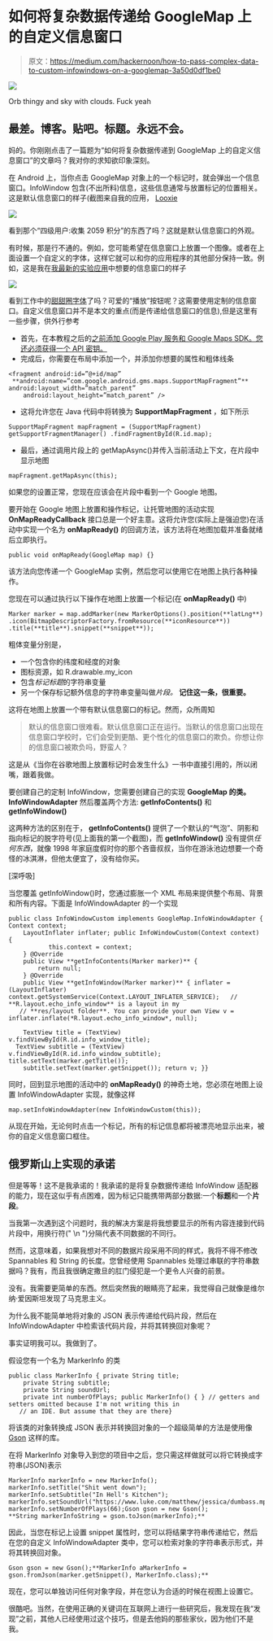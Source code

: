 # 如何将复杂数据传递给 GoogleMap 上的自定义信息窗口

> 原文：<https://medium.com/hackernoon/how-to-pass-complex-data-to-custom-infowindows-on-a-googlemap-3a50d0df1be0>

![](img/7e46f7933c5c7c04e81765a35f2ecaef.png)

Orb thingy and sky with clouds. Fuck yeah

## 最差。博客。贴吧。标题。永远不会。

妈的。你刚刚点击了一篇题为“如何将复杂数据传递到 GoogleMap 上的自定义信息窗口”的文章吗？我对你的求知欲印象深刻。

在 Android 上，当你点击 GoogleMap 对象上的一个标记时，就会弹出一个信息窗口。InfoWindow 包含(不出所料)信息，这些信息通常与放置标记的位置相关。这是默认信息窗口的样子(截图来自我的应用， [Looxie](https://play.google.com/store/apps/details?id=com.saladdressing.looksie)

![](img/607e252d705f6ca082930ad85cb55ef7.png)

看到那个“四级用户:收集 2059 积分”的东西了吗？这就是默认信息窗口的外观。

有时候，那是行不通的。例如，您可能希望在信息窗口上放置一个图像。或者在上面设置一个自定义的字体，这样它就可以和你的应用程序的其他部分保持一致。例如，这是我在[我最新的实验应用](https://play.google.com/store/apps/details?id=com.codehousefive.disembody)中想要的信息窗口的样子

![](img/715dee33b6a0b59c6c846767f9b02bd9.png)

看到工作中的[甜甜圈字体](http://atipofoundry.com/fonts/bariol)了吗？可爱的“播放”按钮呢？这需要使用定制的信息窗口。自定义信息窗口并不是本文的重点(而是传递给信息窗口的信息),但是这里有一些步骤，供外行参考

*   首先，在本教程之后的[之前添加 Google Play 服务和 Google Maps SDK。您还必须获得一个 API 密钥。](https://developers.google.com/maps/documentation/android-api/start)
*   完成后，你需要在布局中添加一个<fragment>，并添加你想要的属性和粗体线条</fragment>

```
<fragment android:id=”@+id/map”    
 **android:name=”com.google.android.gms.maps.SupportMapFragment”**    android:layout_width=”match_parent” 
    android:layout_height=”match_parent” />
```

*   这将允许您在 Java 代码中将<fragment>转换为 **SupportMapFragment** ，如下所示</fragment>

```
SupportMapFragment mapFragment = (SupportMapFragment) getSupportFragmentManager() .findFragmentById(R.id.map);
```

*   最后，通过调用片段上的 getMapAsync()并传入当前活动上下文，在片段中显示地图

```
mapFragment.getMapAsync(this);
```

如果您的设置正常，您现在应该会在片段中看到一个 Google 地图。

要开始在 Google 地图上放置和操作标记，让托管地图的活动实现 **OnMapReadyCallback** 接口总是一个好主意。这将允许您(实际上是强迫您)在活动中实现一个名为 **onMapReady()** 的回调方法，该方法将在地图加载并准备就绪后立即执行。

```
public void onMapReady(GoogleMap map) {}
```

该方法向您传递一个 GoogleMap 实例，然后您可以使用它在地图上执行各种操作。

您现在可以通过执行以下操作在地图上放置一个标记(在 **onMapReady()** 中)

```
Marker marker = map.addMarker(new MarkerOptions().position(**latLng**) .icon(BitmapDescriptorFactory.fromResource(**iconResource**)) .title(**title**).snippet(**snippet**));
```

粗体变量分别是，

*   一个包含你的纬度和经度的对象
*   图标资源，如 R.drawable.my_icon
*   包含*标记标题*的字符串变量
*   另一个保存标记额外信息的字符串变量叫做*片段。* **记住这一条，很重要。**

这将在地图上放置一个带有默认信息窗口的标记。然而，众所周知

> 默认的信息窗口很难看。默认信息窗口正在运行。当默认的信息窗口出现在信息窗口学校时，它们会受到更酷、更个性化的信息窗口的欺负。你想让你的信息窗口被欺负吗，野蛮人？

这是从《当你在谷歌地图上放置标记时会发生什么》一书中直接引用的，所以闭嘴，跟着我做。

要创建自己的定制 InfoWindow，您需要创建自己的实现 **GoogleMap 的类。InfoWindowAdapter** 然后覆盖两个方法: **getInfoContents()** 和 **getInfoWindow()**

这两种方法的区别在于， **getInfoContents()** 提供了一个默认的“气泡”、阴影和指向标记的脱字符号(见上面我的第一个截图)，而 **getInfoWindow()** 没有提供*任何东西*，就像 1998 年家庭度假时你的那个吝啬叔叔，当你在游泳池边想要一个奇怪的冰淇淋，但他太便宜了，没有给你买。

[深呼吸]

当您覆盖 getInfoWindow()时，您通过膨胀一个 XML 布局来提供整个布局、背景和所有内容。下面是 InfoWindowAdapter 的一个实现

```
public class InfoWindowCustom implements GoogleMap.InfoWindowAdapter { Context context; 
    LayoutInflater inflater; public InfoWindowCustom(Context context) {
           this.context = context;
    } @Override    
    public View **getInfoContents(Marker marker)** {        
        return null;    
    } @Override
    public View **getInfoWindow(Marker marker)** { inflater = (LayoutInflater)
context.getSystemService(Context.LAYOUT_INFLATER_SERVICE);   // **R.layout.echo_info_window** is a layout in my 
   // **res/layout folder**. You can provide your own View v = inflater.inflate(*R.layout.echo_info_window*, null);   

    TextView title = (TextView) v.findViewById(R.id.info_window_title);     
  TextView subtitle = (TextView) v.findViewById(R.id.info_window_subtitle); title.setText(marker.getTitle());
    subtitle.setText(marker.getSnippet()); return v; }}
```

同时，回到显示地图的活动中的 **onMapReady()** 的神奇土地，您必须在地图上设置 InfoWindowAdapter 实现，就像这样

```
map.setInfoWindowAdapter(new InfoWindowCustom(this));
```

从现在开始，无论何时点击一个标记，所有的标记信息都将被漂亮地显示出来，被你的自定义信息窗口框住。

## 俄罗斯山上实现的承诺

但是等等！这不是我承诺的！我承诺的是将复杂数据传递给 InfoWindow 适配器的能力，现在这似乎有点困难，因为标记只能携带两部分数据:一个**标题**和一个**片段**。

当我第一次遇到这个问题时，我的解决方案是将我想要显示的所有内容连接到代码片段中，用换行符(" \n ")分隔代表不同数据的不同行。

然而，这意味着，如果我想对不同的数据片段采用不同的样式，我将不得不修改 Spannables 和 String 的长度。您曾经使用 Spannables 处理过串联的字符串数据吗？我有，而且我很确定撒旦的肛门侵犯是一个更令人兴奋的前景。

没有。我需要更简单的东西。然后突然我的眼睛亮了起来，我觉得自己就像是维尔纳·爱因斯坦发现了马克思主义。

为什么我不能简单地将对象的 JSON 表示传递给代码片段，然后在 InfoWindowAdapter 中检索该代码片段，并将其转换回对象呢？

事实证明我可以。我做到了。

假设您有一个名为 MarkerInfo 的类

```
public class MarkerInfo { private String title;
    private String subtitle;
    private String soundUrl;
    private int numberOfPlays; public MarkerInfo() { } // getters and setters omitted because I'm not writing this in
   // an IDE. But assume that they are there}
```

将该类的对象转换成 JSON 表示并转换回对象的一个超级简单的方法是使用像 [Gson](https://github.com/google/gson) 这样的库。

在将 MarkerInfo 对象导入到您的项目中之后，您只需这样做就可以将它转换成字符串(JSON)表示

```
MarkerInfo markerInfo = new MarkerInfo();
markerInfo.setTitle("Shit went down");
markerInfo.setSubtitle("In Hell's Kitchen");
markerInfo.setSoundUrl("https://www.luke.com/matthew/jessica/dumbass.mp3");
markerInfo.setNumberOfPlays(66);Gson gson = new Gson();
**String markerInfoString = gson.toJson(markerInfo);**
```

因此，当您在标记上设置 snippet 属性时，您可以将结果字符串传递给它，然后在您的自定义 InfoWindowAdapter 类中，您可以检索对象的字符串表示形式，并将其转换回对象。

```
Gson gson = new Gson();**MarkerInfo aMarkerInfo = gson.fromJson(marker.getSnippet(), MarkerInfo.class);**
```

现在，您可以单独访问任何对象字段，并在您认为合适的时候在视图上设置它。

很酷吧。当然，在使用正确的关键词在互联网上进行一些研究后，我发现在我“发现”之前，其他人已经使用过这个技巧，但是去他妈的那些家伙，因为他们不是我。